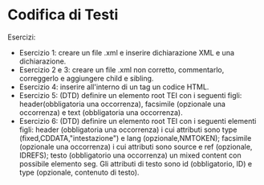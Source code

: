 # Codifica di Testi
Esercizi:
- Esercizio 1: creare un file .xml e inserire dichiarazione XML e una dichiarazione.
- Esercizio 2 e 3: creare un file .xml non corretto, commentarlo, correggerlo e aggiungere child e sibling.
- Esercizio 4: inserire all'interno di un tag un codice HTML.
- Esercizio 5: (DTD) definire un elemento root TEI con i seguenti figli: header(obbligatoria una occorrenza), facsimile (opzionale una occorrenza) e text (obbligatoria una occorrenza).
- Esercizio 6: (DTD) definire un elemento root TEI con i seguenti elementi figli: header (obbligatoria una occorrenza) i cui attributi sono type (fixed,CDDATA,"intestazione") e lang (opzionale,NMTOKEN); facsimile (opzionale una occorrenza) i cui attributi sono source e ref (opzionale, IDREFS); testo (obbligatorio una occorrenza) un mixed content con possibile elemento seg. Gli attributi di testo sono id (obbligatorio, ID) e type (opzionale, contenuto di testo). 
